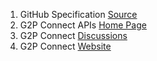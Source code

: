 
1. GitHub Specification [Source](https://github.com/G2P-Connect/specs)
2. G2P Connect APIs [Home Page](https://g2p-connect.github.io/specs/)
3. G2P Connect [Discussions](https://github.com/G2P-Connect/.github/discussions/categories/ideas-enhancements)
4. G2P Connect [Website](https://g2pconnect.global)